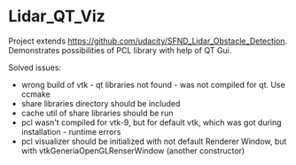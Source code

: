 # Lidar_QT_Viz
Project extends https://github.com/udacity/SFND_Lidar_Obstacle_Detection.
Demonstrates possibilities of PCL library with help of QT Gui.

Solved issues:
- wrong build of vtk - qt libraries not found - was not compiled for qt. Use ccmake
- share libraries directory should be included
- cache util of share libraries should be run
- pcl wasn't compiled for vtk-9, but for default vtk, which was got during installation - runtime errors
- pcl visualizer should be initialized with not default Renderer Window, but with vtkGeneriaOpenGLRenserWindow (another constructor)

